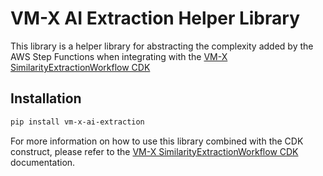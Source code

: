 # VM-X AI Extraction Helper Library

This library is a helper library for abstracting the complexity added by the AWS Step Functions when integrating with the [VM-X SimilarityExtractionWorkflow CDK](../../aws/cdk/constructs/README.md#similarityextractionworkflow)

## Installation

```bash
pip install vm-x-ai-extraction
```

For more information on how to use this library combined with the CDK construct, please refer to the [VM-X SimilarityExtractionWorkflow CDK](../../aws/cdk/constructs/README.md#similarityextractionworkflow) documentation.
